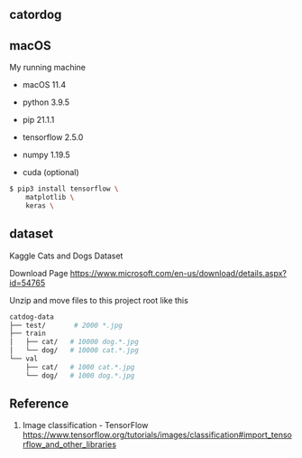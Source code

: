 ## catordog

## macOS

My running machine

* macOS 11.4
* python 3.9.5
* pip 21.1.1

* tensorflow 2.5.0
* numpy 1.19.5
* cuda (optional)

```sh
$ pip3 install tensorflow \
    matplotlib \
    keras \
```

## dataset
Kaggle Cats and Dogs Dataset

Download Page https://www.microsoft.com/en-us/download/details.aspx?id=54765

Unzip and move files to this project root like this
```sh
catdog-data
├── test/       # 2000 *.jpg
├── train
│   ├── cat/   # 10000 dog.*.jpg
│   └── dog/   # 10000 cat.*.jpg 
└── val
    ├── cat/   # 1000 cat.*.jpg
    └── dog/   # 1000 dog.*.jpg
```

## Reference
1. Image classification - TensorFlow https://www.tensorflow.org/tutorials/images/classification#import_tensorflow_and_other_libraries
